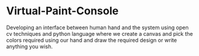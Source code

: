 # Virtual-Paint-Console

Developing an interface between human hand and the system using open cv techniques and python language where we create a canvas and pick the colors required using our hand and draw the required design or write anything you wish.
